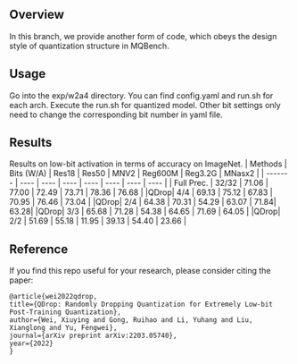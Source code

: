 ## Overview

In this branch, we provide another form of code, which obeys the design style of quantization structure in MQBench.

## Usage

Go into the exp/w2a4 directory. You can find config.yaml and run.sh for each arch. Execute the run.sh for quantized model. Other bit settings only need to change the corresponding bit number in yaml file.

## Results

Results on low-bit activation in terms of accuracy on ImageNet.
| Methods |  Bits (W/A) | Res18 | Res50 | MNV2 | Reg600M | Reg3.2G | MNasx2 |
| ------- | ---- | ---- | ---- | ---- | ---- | ---- | ---- |
|   Full Prec. |   32/32 | 71.06 | 77.00 | 72.49 | 73.71 | 78.36 | 76.68   |
|QDrop| 4/4 | 69.13 | 75.12 | 67.83 | 70.95 | 76.46 | 73.04 |
|QDrop| 2/4 | 64.38 | 70.31 | 54.29 | 63.07 | 71.84| 63.28|
|QDrop| 3/3 | 65.68 | 71.28 | 54.38 | 64.65 | 71.69 | 64.05 |
|QDrop| 2/2 | 51.69 | 55.18 | 11.95 | 39.13 | 54.40 | 23.66 |


## Reference

If you find this repo useful for your research, please consider citing the paper:

    @article{wei2022qdrop,
	title={QDrop: Randomly Dropping Quantization for Extremely Low-bit Post-Training Quantization},
	author={Wei, Xiuying and Gong, Ruihao and Li, Yuhang and Liu, Xianglong and Yu, Fengwei},
	journal={arXiv preprint arXiv:2203.05740},
	year={2022}
	}
